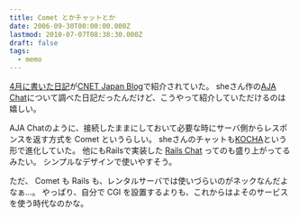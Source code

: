 ```yaml
---
title: Comet とかチャットとか
date: 2006-09-30T00:00:00.000Z
lastmod: 2010-07-07T08:38:30.000Z
draft: false
tags:
  - memo
---
```


[4月に書いた日記](/posts/20060411/p01)が[CNET Japan Blog](http://blog.japan.cnet.com/kenn/archives/003149.html)で紹介されていた。 sheさん作の[AJA Chat](http://d.hatena.ne.jp/shinichiro_h/20060409#1144563467)について調べた日記だったんだけど、こうやって紹介していただけるのは嬉しい。

AJA Chatのように、接続したままにしておいて必要な時にサーバ側からレスポンスを返す方式を Comet というらしい。 sheさんのチャットも[KOCHA](http://shinh.skr.jp/chat/kocha/)という形で進化していた。 他にもRailsで実装した [Rails Chat](http://andworkspace.net/) ってのも盛り上がってるみたい。 シンプルなデザインで使いやすそう。

ただ、 Comet も Rails も、レンタルサーバでは使いづらいのがネックなんだよなぁ…。 やっぱり、自分で CGI を設置するよりも、これからはよそのサービスを使う時代なのかな。
